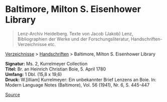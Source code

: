 # Baltimore, Milton S. Eisenhower Library

> Lenz-Archiv Heidelberg. Texte von Jacob (Jakob) Lenz, Bibliographien der Werke und der Forschungsliteratur, Handschriften-Verzeichnisse etc.

[Verzeichnisse](moz-extension://d35bb3b2-ddfa-441d-8f41-a46474391c10/index.html) > [Handschriften](moz-extension://d35bb3b2-ddfa-441d-8f41-a46474391c10/index.html) > Baltimore, Milton S. Eisenhower Library

**Signatur:** Ms. 2, Kurrelmeyer Collection  
**Titel:** Br. an Heinrich Christian Boie, 5. April 1780  
**Umfang:** 1 Dbl. (15,8 x 19,6)  
**Druck:** W.\[illiam\] Kurrelmeyer: Ein unbekannter Brief Lenzens an Boie. In: Modern Language Notes (Baltimore), Vol. 56 (1941), Nr. 6, S. 445-447


[Source](https://jacoblenz.de/verzeichnisse/handschriften/baltimore.html)